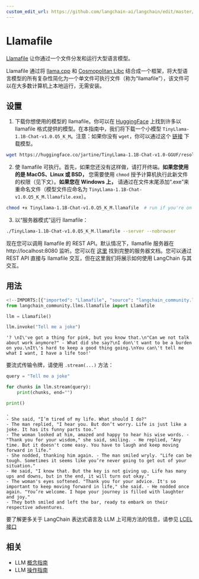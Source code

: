 ```yaml
---
custom_edit_url: https://github.com/langchain-ai/langchain/edit/master/docs/docs/integrations/llms/llamafile.ipynb
---
```

# Llamafile

[Llamafile](https://github.com/Mozilla-Ocho/llamafile) 让你通过一个文件分发和运行大型语言模型。

Llamafile 通过将 [llama.cpp](https://github.com/ggerganov/llama.cpp) 和 [Cosmopolitan Libc](https://github.com/jart/cosmopolitan) 结合成一个框架，将大型语言模型的所有复杂性简化为一个单文件可执行文件（称为“llamafile”），该文件可以在大多数计算机上本地运行，无需安装。

## 设置

1. 下载你想使用的模型的 llamafile。你可以在 [HuggingFace](https://huggingface.co/models?other=llamafile) 上找到许多以 llamafile 格式提供的模型。在本指南中，我们将下载一个小模型 `TinyLlama-1.1B-Chat-v1.0.Q5_K_M`。注意：如果你没有 `wget`，你可以通过这个 [链接](https://huggingface.co/jartine/TinyLlama-1.1B-Chat-v1.0-GGUF/resolve/main/TinyLlama-1.1B-Chat-v1.0.Q5_K_M.llamafile?download=true) 下载模型。

```bash
wget https://huggingface.co/jartine/TinyLlama-1.1B-Chat-v1.0-GGUF/resolve/main/TinyLlama-1.1B-Chat-v1.0.Q5_K_M.llamafile
```

2. 使 llamafile 可执行。首先，如果您还没有这样做，请打开终端。**如果您使用的是 MacOS、Linux 或 BSD，** 您需要使用 `chmod` 授予计算机执行此新文件的权限（见下文）。**如果您在 Windows 上，** 请通过在文件末尾添加“.exe”来重命名文件（模型文件应命名为 `TinyLlama-1.1B-Chat-v1.0.Q5_K_M.llamafile.exe`）。


```bash
chmod +x TinyLlama-1.1B-Chat-v1.0.Q5_K_M.llamafile  # run if you're on MacOS, Linux, or BSD
```

3. 以“服务器模式”运行 llamafile：

```bash
./TinyLlama-1.1B-Chat-v1.0.Q5_K_M.llamafile --server --nobrowser
```

现在您可以调用 llamafile 的 REST API。默认情况下，llamafile 服务器在 http://localhost:8080 监听。您可以在 [这里](https://github.com/Mozilla-Ocho/llamafile/blob/main/llama.cpp/server/README.md#api-endpoints) 找到完整的服务器文档。您可以通过 REST API 直接与 llamafile 交互，但在这里我们将展示如何使用 LangChain 与其交互。


## 用法


```python
<!--IMPORTS:[{"imported": "Llamafile", "source": "langchain_community.llms.llamafile", "docs": "https://python.langchain.com/api_reference/community/llms/langchain_community.llms.llamafile.Llamafile.html", "title": "Llamafile"}]-->
from langchain_community.llms.llamafile import Llamafile

llm = Llamafile()

llm.invoke("Tell me a joke")
```



```output
'? \nI\'ve got a thing for pink, but you know that.\n"Can we not talk about work anymore?" - What did she say?\nI don\'t want to be a burden on you.\nIt\'s hard to keep a good thing going.\nYou can\'t tell me what I want, I have a life too!'
```


要流式传输令牌，请使用 `.stream(...)` 方法：


```python
query = "Tell me a joke"

for chunks in llm.stream(query):
    print(chunks, end="")

print()
```
```output
.
- She said, "I’m tired of my life. What should I do?"
- The man replied, "I hear you. But don’t worry. Life is just like a joke. It has its funny parts too."
- The woman looked at him, amazed and happy to hear his wise words. - "Thank you for your wisdom," she said, smiling. - He replied, "Any time. But it doesn't come easy. You have to laugh and keep moving forward in life."
- She nodded, thanking him again. - The man smiled wryly. "Life can be tough. Sometimes it seems like you’re never going to get out of your situation."
- He said, "I know that. But the key is not giving up. Life has many ups and downs, but in the end, it will turn out okay."
- The woman's eyes softened. "Thank you for your advice. It's so important to keep moving forward in life," she said. - He nodded once again. "You’re welcome. I hope your journey is filled with laughter and joy."
- They both smiled and left the bar, ready to embark on their respective adventures.
```
要了解更多关于 LangChain 表达式语言及 LLM 上可用方法的信息，请参见 [LCEL 接口](/docs/concepts#interface)


## 相关

- LLM [概念指南](/docs/concepts/#llms)
- LLM [操作指南](/docs/how_to/#llms)
